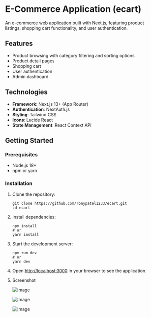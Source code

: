 # E-Commerce Application (ecart)

An e-commerce web application built with Next.js, featuring product listings, shopping cart functionality, and user authentication.

## Features

- Product browsing with category filtering and sorting options
- Product detail pages
- Shopping cart
- User authentication
- Admin dashboard

## Technologies

- **Framework**: Next.js 13+ (App Router)
- **Authentication**: NextAuth.js
- **Styling**: Tailwind CSS
- **Icons**: Lucide React
- **State Management**: React Context API

## Getting Started

### Prerequisites

- Node.js 18+ 
- npm or yarn

### Installation

1. Clone the repository:
   ```
   git clone https://github.com/ronypatel1233/ecart.git
   cd ecart
   ```

2. Install dependencies:
   ```
   npm install
   # or
   yarn install
   ```

3. Start the development server:
   ```
   npm run dev
   # or
   yarn dev
   ```

4. Open [http://localhost:3000](http://localhost:3000) in your browser to see the application.

5. Screenshot

   ![image](https://github.com/user-attachments/assets/d565edbc-5cf0-4e77-a073-fc54999b2e7d)

   ![image](https://github.com/user-attachments/assets/779fa6ca-99a3-4520-a79c-3ea453e3cd9a)

   ![image](https://github.com/user-attachments/assets/eb6b420f-831d-4599-869a-d48b1905e36b)
